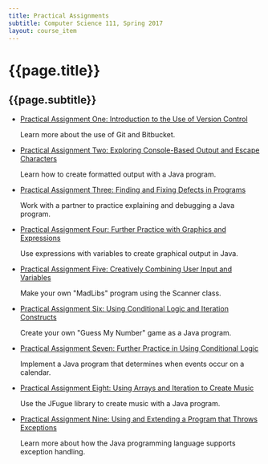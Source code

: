 ```yaml
---
title: Practical Assignments
subtitle: Computer Science 111, Spring 2017
layout: course_item
---
```


# {{page.title}}
## {{page.subtitle}}

<ul>

<li><a href="{{site.baseurl}}teaching/cs111S2017/provide/practicals/practical01/cs111S2017_practical01.pdf">Practical
Assignment One: Introduction to the Use of Version Control</a> <p>Learn more about the use of Git and Bitbucket.</p>

<li><a href="{{site.baseurl}}teaching/cs111S2017/provide/practicals/practical02/cs111S2017_practical02.pdf">Practical
Assignment Two: Exploring Console-Based Output and Escape Characters</a> <p>Learn how to create formatted output with a
Java program.</p>

<li><a href="{{site.baseurl}}teaching/cs111S2017/provide/practicals/practical03/cs111S2017_practical03.pdf">Practical
Assignment Three: Finding and Fixing Defects in Programs</a> <p>Work with a partner to practice explaining and debugging
a Java program.</p>

<li><a href="{{site.baseurl}}teaching/cs111S2017/provide/practicals/practical04/cs111S2017_practical04.pdf">Practical
Assignment Four: Further Practice with Graphics and Expressions</a> <p>Use expressions with variables to create
graphical output in Java.</p>

<li><a href="{{site.baseurl}}teaching/cs111S2017/provide/practicals/practical05/cs111S2017_practical05.pdf">Practical
Assignment Five: Creatively Combining User Input and Variables</a> <p>Make your own "MadLibs" program using the Scanner
class.</p>

<li><a href="{{site.baseurl}}teaching/cs111S2017/provide/practicals/practical06/cs111S2017_practical06.pdf">Practical
Assignment Six: Using Conditional Logic and Iteration Constructs</a> <p>Create your own "Guess My Number" game as a
Java program.</p>

<li><a href="{{site.baseurl}}teaching/cs111S2017/provide/practicals/practical07/cs111S2017_practical07.pdf">Practical
Assignment Seven: Further Practice in Using Conditional Logic</a> <p>Implement a Java program that determines when events
occur on a calendar.</p>

<li><a href="{{site.baseurl}}teaching/cs111S2017/provide/practicals/practical08/cs111S2017_practical08.pdf">Practical
Assignment Eight: Using Arrays and Iteration to Create Music</a> <p>Use the JFugue library to create music with a Java
program.</p>

<li><a href="{{site.baseurl}}teaching/cs111S2017/provide/practicals/practical09/cs111S2017_practical09.pdf">Practical
Assignment Nine: Using and Extending a Program that Throws Exceptions</a> <p>Learn more about how the Java programming language supports
exception handling.</p>

</ul>
